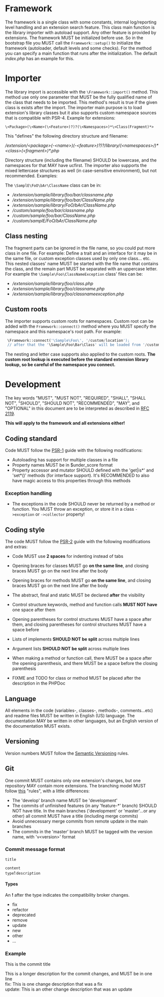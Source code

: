 Framework
======
The framework is a single class with some constants, internal log/reporting level handling and an extension search feature. This class main function is the
library importer with autoload support. Any other feature is provided by extensions.
The framework MUST be initialized before use. So in the bootstrap file you MUST call the `Framework::setup()` to initialize the framework (autoloader, default
levels and some checks). For the method you can specify a main function that runs after the initialization. The default *index.php* has an example for this. 

# Importer
The library import is accessible with the `\Framework::import()` method. This method use only one parameter that MUST be the fully qualified name of the class
that needs to be imported. This method's result is true if the given class is exists after the import. The importer main purpose is to load extension's library
classes but it also supports custom namespace sources that is compatible with PSR-4. Example for extensions:

  `\<Package>(\<Name>(\<Feature>)?)?(\<Namespaces>)*\<Class(Fragment)*>`

This "defines" the following directory structure and filename: 

  */extension/\<package\>(-\<name\>)(-\<feature\>)?)?/library/(\<namespaces\>/)\*\<class\>(\<fragment\>)\*.php*
  
Directory structure (including the filename) SHOULD be lowercase, and the namespaces for that MAY have ucfirst. The importer also supports the mixed lettercase
structures as well (in case-sensitive environment), but not recommended. Examples:

 The `\SamplE\FoO\bAr\ClassName` class can be in:
  - */extension/sample/library/foo/bar/classname.php*
  - */extension/sample/library/foo/bar/ClassName.php*
  - */extension/sample/library/FoO/bAr/ClassName.php*
  - */custom/sample/foo/bar/classname.php*
  - */custom/sample/foo/bar/ClassName.php*
  - */custom/samplE/FoO/bAr/ClassName.php*

## Class nesting
The fragment parts can be ignored in the file name, so you could put more class in one file. For example: Define a trait
and an interface for it may be in the same file, or custom exception classes used by only one class... etc.
This nested classes' name MUST be started with the file name that contains the class, and the remain part MUST be separated with
an uppercase letter. For example the `\Sample\Foo\ClassNameException` class' files can be:
 
  - */extension/sample/library/foo/class.php*
  - */extension/sample/library/foo/classname.php*
  - */extension/sample/library/foo/classnameexception.php*
  
## Custom roots
The importer supports custom roots for namespaces. Custom root can be added with the `Framework::connect()` method where you MUST specify the namespace and this
namespace's root path. For example:

`````php
 \Framework::connect('\Sample\Foo\', '/custom/location');
 // after that the '\Sample\Foo\Bar\Class' will be loaded from '/custom/location/bar/class.php'
`````

The nesting and letter case supports also applied to the custom roots. **The custom root lookup is executed before the standard extension library lookup, so be
careful of the namespace you connect.**

# Development
The key words "MUST", "MUST NOT", "REQUIRED", "SHALL", "SHALL NOT", "SHOULD", "SHOULD NOT", "RECOMMENDED", "MAY", and
"OPTIONAL" in this document are to be interpreted as described in [RFC 2119](http://tools.ietf.org/html/rfc2119).

**This will apply to the framework and all extensions either\!**

## Coding standard
Code MUST follow the [PSR-1](http://www.php-fig.org/psr/psr-1/ "PSR-1") guide with the following modifications: 

 - Autoloading has support for multiple classes in a file
 - Property names MUST be in $under\_score format
 - Property accessor and mutator SHOULD defined with the 'get|is\*' and 'set\*()' methods (for interface support). It's RECOMMENDED to also have magic access to
   this properties through this methods

### Exception handling
 
 - The exceptions in the code SHOULD never be returned by a method or function. You MUST throw an exception, or store it in 
   a class `->exception` or `->collector` property\!

## Coding style
The code MUST follow the [PSR-2](http://www.php-fig.org/psr/psr-2/ "PSR-2") guide with the following modifications and extras:

 - Code MUST use **2 spaces** for indenting instead of tabs
 - Opening braces for classes MUST go **on the same line**, and closing braces MUST go on the next line after the body
 - Opening braces for methods MUST go **on the same line**, and closing braces MUST go on the next line after the body
 - The abstract, final and static MUST be declared **after** the visibility
 - Control structure keywords, method and function calls **MUST NOT have** one space after them
 - Opening parentheses for control structures MUST have a space after them, and closing parentheses for control structures MUST have a space before
 - Lists of implements **SHOULD NOT be split** across multiple lines
 - Argument lists **SHOULD NOT be split** across multiple lines
 - When making a method or function call, there MUST be a space after the opening parenthesis, and there MUST be a space before the closing parenthesis
 
 - FIXME and TODO for class or method MUST be placed after the description in the PHPDoc

## Language
All elements in the code (variables-, classes-, methods-, comments...etc) and readme files MUST be written in
English (US) language. The documentation MAY be written in other languages, but an English version of the documentation
MUST exists.

## Versioning
Version numbers MUST follow the [Semantic Versioning](http://semver.org/) rules. 

## Git
One commit MUST contains only one extension's changes, but one repository MAY contain more extensions. The branching
model MUST follow [this](http://nvie.com/posts/a-successful-git-branching-model/) "rules", with a little differences:

 - The 'develop' branch name MUST be 'development'
 - The commits of unfinished features (in any 'feature-*' branch) SHOULD NOT have title. In the main branches ('development'
   or 'master'...or any other) all commit MUST have a title (including merge commits)
 - Avoid unnecessary merge commits from remote update in the main branches
 - The commits in the 'master' branch MUST be tagged with the version name, with 'v\<version\>' format 

### Commit message format
`title`  
  
`content`  
`type`\!:`description`  

#### Types
An **\!** after the type indicates the compatibility broker changes. 

 - fix
 - refactor
 - deprecated
 - remove
 - update
 - new
 - other
 - ...

### Example
This is the commit title  
  
This is a longer description for the commit changes, and MUST be in one line  
fix: This is one change description that was a fix  
update: This is an other change description that was an update
